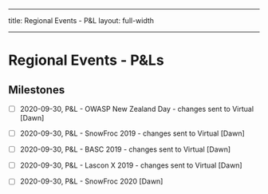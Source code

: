 
---

title: Regional Events - P&L
layout: full-width

---

# Regional Events - P&Ls


## Milestones

* [ ] 2020-09-30, P&L - OWASP New Zealand Day - changes sent to Virtual [Dawn]
* [ ] 2020-09-30, P&L - SnowFroc 2019 - changes sent to Virtual [Dawn]
* [ ] 2020-09-30, P&L - BASC 2019 - changes sent to Virtual [Dawn]
* [ ] 2020-09-30, P&L - Lascon X 2019 - changes sent to Virtual  [Dawn]
* [ ] 2020-09-30, P&L - SnowFroc 2020  [Dawn]




